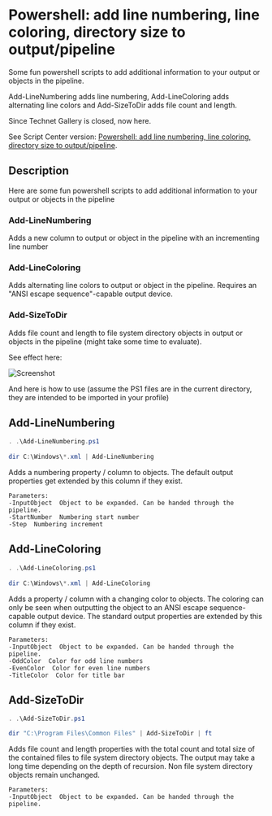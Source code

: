 # Powershell: add line numbering, line coloring, directory size to output/pipeline
Some fun powershell scripts to add additional information to your output or objects in the pipeline. 

Add-LineNumbering adds line numbering, Add-LineColoring adds alternating line colors and Add-SizeToDir adds file count and length.

Since Technet Gallery is closed, now here.

See Script Center version: [Powershell: add line numbering, line coloring, directory size to output/pipeline](https://gallery.technet.microsoft.com/scriptcenter/Powershell-add-line-cd0e4acf).

## Description
Here are some fun powershell scripts to add additional information to your output or objects in the pipeline

### Add-LineNumbering
Adds a new column to output or object in the pipeline with an incrementing line number

### Add-LineColoring
Adds alternating line colors to output or object in the pipeline. Requires an "ANSI escape sequence"-capable output device.

### Add-SizeToDir
Adds file count and length to file system directory objects in output or objects in the pipeline (might take some time to evaluate).

See effect here:

![Screenshot](Screenshot.jpg)

And here is how to use (assume the PS1 files are in the current directory, they are intended to be imported in your profile)

## Add-LineNumbering
```powershell
. .\Add-LineNumbering.ps1 
 
dir C:\Windows\*.xml | Add-LineNumbering
```

Adds a numbering property / column to objects. The default output properties get extended by this column if they exist.

```
Parameters:
-InputObject  Object to be expanded. Can be handed through the pipeline.
-StartNumber  Numbering start number
-Step  Numbering increment
```

## Add-LineColoring
```powershell
. .\Add-LineColoring.ps1 
 
dir C:\Windows\*.xml | Add-LineColoring
```

Adds a property / column with a changing color to objects. The coloring can only be seen when outputting the object to an ANSI escape sequence-capable output device. The standard output properties are extended by this column if they exist.

```
Parameters:
-InputObject  Object to be expanded. Can be handed through the pipeline.
-OddColor  Color for odd line numbers
-EvenColor  Color for even line numbers
-TitleColor  Color for title bar
```

## Add-SizeToDir
```powershell
. .\Add-SizeToDir.ps1 

dir "C:\Program Files\Common Files" | Add-SizeToDir | ft
```

Adds file count and length properties with the total count and total size of the contained files to file system directory objects. The output may take a long time depending on the depth of recursion. Non file system directory objects remain unchanged.

```
Parameters:
-InputObject  Object to be expanded. Can be handed through the pipeline.
```
